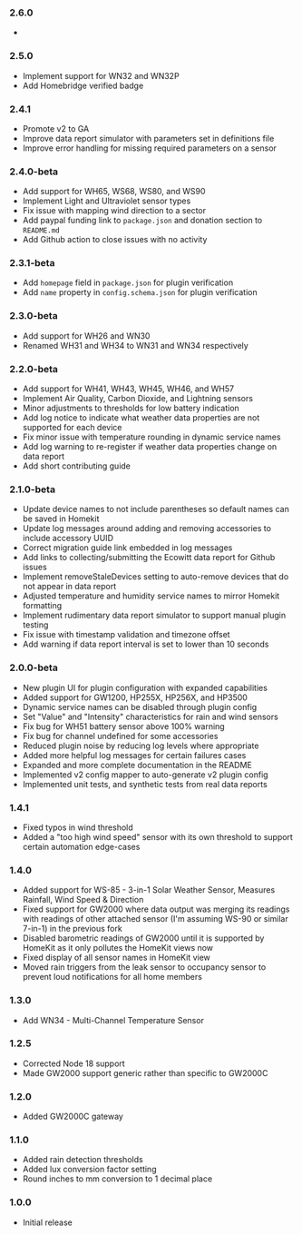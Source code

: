 ### 2.6.0

*

### 2.5.0

* Implement support for WN32 and WN32P
* Add Homebridge verified badge

### 2.4.1

* Promote v2 to GA
* Improve data report simulator with parameters set in definitions file
* Improve error handling for missing required parameters on a sensor

### 2.4.0-beta

* Add support for WH65, WS68, WS80, and WS90
* Implement Light and Ultraviolet sensor types
* Fix issue with mapping wind direction to a sector
* Add paypal funding link to `package.json` and donation section to `README.md`
* Add Github action to close issues with no activity

### 2.3.1-beta

* Add `homepage` field in `package.json` for plugin verification
* Add `name` property in `config.schema.json` for plugin verification

### 2.3.0-beta

* Add support for WH26 and WN30
* Renamed WH31 and WH34 to WN31 and WN34 respectively

### 2.2.0-beta

* Add support for WH41, WH43, WH45, WH46, and WH57
* Implement Air Quality, Carbon Dioxide, and Lightning sensors
* Minor adjustments to thresholds for low battery indication
* Add log notice to indicate what weather data properties are not supported for each device
* Fix minor issue with temperature rounding in dynamic service names
* Add log warning to re-register if weather data properties change on data report
* Add short contributing guide

### 2.1.0-beta

* Update device names to not include parentheses so default names can be saved in Homekit
* Update log messages around adding and removing accessories to include accessory UUID
* Correct migration guide link embedded in log messages
* Add links to collecting/submitting the Ecowitt data report for Github issues
* Implement removeStaleDevices setting to auto-remove devices that do not appear in data report
* Adjusted temperature and humidity service names to mirror Homekit formatting
* Implement rudimentary data report simulator to support manual plugin testing
* Fix issue with timestamp validation and timezone offset
* Add warning if data report interval is set to lower than 10 seconds

### 2.0.0-beta

* New plugin UI for plugin configuration with expanded capabilities
* Added support for GW1200, HP255X, HP256X, and HP3500
* Dynamic service names can be disabled through plugin config
* Set "Value" and "Intensity" characteristics for rain and wind sensors
* Fix bug for WH51 battery sensor above 100% warning
* Fix bug for channel undefined for some accessories
* Reduced plugin noise by reducing log levels where appropriate
* Added more helpful log messages for certain failures cases
* Expanded and more complete documentation in the README
* Implemented v2 config mapper to auto-generate v2 plugin config
* Implemented unit tests, and synthetic tests from real data reports

### 1.4.1

* Fixed typos in wind threshold
* Added a "too high wind speed" sensor with its own threshold to support certain automation edge-cases

### 1.4.0

* Added support for WS-85 - 3-in-1 Solar Weather Sensor, Measures Rainfall, Wind Speed & Direction
* Fixed support for GW2000 where data output was merging its readings with readings of other attached sensor (I'm assuming WS-90 or similar 7-in-1) in the previous fork
* Disabled barometric readings of GW2000 until it is supported by HomeKit as it only pollutes the HomeKit views now
* Fixed display of all sensor names in HomeKit view
* Moved rain triggers from the leak sensor to occupancy sensor to prevent loud notifications for all home members

### 1.3.0

* Add WN34 - Multi-Channel Temperature Sensor

### 1.2.5

* Corrected Node 18 support
* Made GW2000 support generic rather than specific to GW2000C

### 1.2.0

* Added GW2000C gateway

### 1.1.0

* Added rain detection thresholds
* Added lux conversion factor setting
* Round inches to mm conversion to 1 decimal place

### 1.0.0

* Initial release
